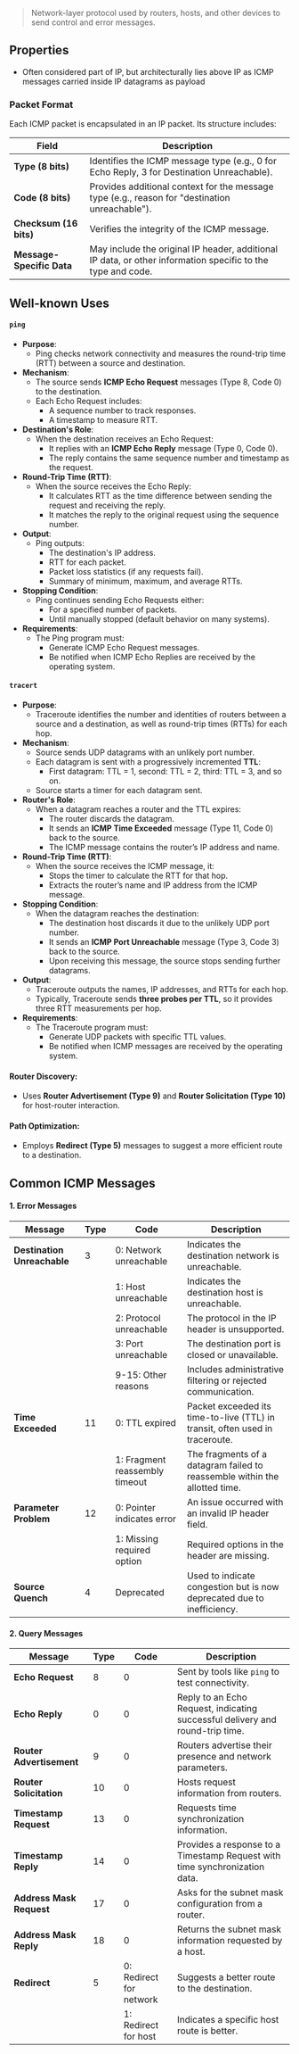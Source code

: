 > Network-layer protocol used by routers, hosts, and other devices to send control and error messages. 

## Properties
- Often considered part of IP, but architecturally lies above IP as ICMP messages carried inside IP datagrams as payload
###  Packet Format
Each ICMP packet is encapsulated in an IP packet. Its structure includes:

| **Field**                 | **Description**                                                                                             |
| ------------------------- | ----------------------------------------------------------------------------------------------------------- |
| **Type (8 bits)**         | Identifies the ICMP message type (e.g., 0 for Echo Reply, 3 for Destination Unreachable).                   |
| **Code (8 bits)**         | Provides additional context for the message type (e.g., reason for "destination unreachable").              |
| **Checksum (16 bits)**    | Verifies the integrity of the ICMP message.                                                                 |
| **Message-Specific Data** | May include the original IP header, additional IP data, or other information specific to the type and code. |
## Well-known Uses
#### `ping`
- **Purpose**:
    - Ping checks network connectivity and measures the round-trip time (RTT) between a source and destination.
- **Mechanism**:
    - The source sends **ICMP Echo Request** messages (Type 8, Code 0) to the destination.
    - Each Echo Request includes:
        - A sequence number to track responses.
        - A timestamp to measure RTT.
- **Destination's Role**:
    - When the destination receives an Echo Request:
        - It replies with an **ICMP Echo Reply** message (Type 0, Code 0).
        - The reply contains the same sequence number and timestamp as the request.
- **Round-Trip Time (RTT)**:
    - When the source receives the Echo Reply:
        - It calculates RTT as the time difference between sending the request and receiving the reply.
        - It matches the reply to the original request using the sequence number.
- **Output**:
    - Ping outputs:
        - The destination's IP address.
        - RTT for each packet.
        - Packet loss statistics (if any requests fail).
        - Summary of minimum, maximum, and average RTTs.
- **Stopping Condition**:
    - Ping continues sending Echo Requests either:
        - For a specified number of packets.
        - Until manually stopped (default behavior on many systems).
- **Requirements**:
    - The Ping program must:
        - Generate ICMP Echo Request messages.
        - Be notified when ICMP Echo Replies are received by the operating system.

####  `tracert`
- **Purpose**:
    - Traceroute identifies the number and identities of routers between a source and a destination, as well as round-trip times (RTTs) for each hop.
- **Mechanism**:
    - Source sends UDP datagrams with an unlikely port number.
    - Each datagram is sent with a progressively incremented **TTL**:
        - First datagram: TTL = 1, second: TTL = 2, third: TTL = 3, and so on.
    - Source starts a timer for each datagram sent.
- **Router's Role**:
    - When a datagram reaches a router and the TTL expires:
        - The router discards the datagram.
        - It sends an **ICMP Time Exceeded** message (Type 11, Code 0) back to the source.
        - The ICMP message contains the router’s IP address and name.
- **Round-Trip Time (RTT)**:
    - When the source receives the ICMP message, it:
        - Stops the timer to calculate the RTT for that hop.
        - Extracts the router’s name and IP address from the ICMP message.
- **Stopping Condition**:
    - When the datagram reaches the destination:
        - The destination host discards it due to the unlikely UDP port number.
        - It sends an **ICMP Port Unreachable** message (Type 3, Code 3) back to the source.
        - Upon receiving this message, the source stops sending further datagrams.
- **Output**:
    - Traceroute outputs the names, IP addresses, and RTTs for each hop.
    - Typically, Traceroute sends **three probes per TTL**, so it provides three RTT measurements per hop.
- **Requirements**:
    - The Traceroute program must:
        - Generate UDP packets with specific TTL values.
        - Be notified when ICMP messages are received by the operating system.

####  Router Discovery:
- Uses **Router Advertisement (Type 9)** and **Router Solicitation (Type 10)** for host-router interaction.
#### Path Optimization:
- Employs **Redirect (Type 5)** messages to suggest a more efficient route to a destination.


## Common ICMP Messages
#### 1. Error Messages

|**Message**|**Type**|**Code**|**Description**|
|---|---|---|---|
|**Destination Unreachable**|3|0: Network unreachable|Indicates the destination network is unreachable.|
|||1: Host unreachable|Indicates the destination host is unreachable.|
|||2: Protocol unreachable|The protocol in the IP header is unsupported.|
|||3: Port unreachable|The destination port is closed or unavailable.|
|||9-15: Other reasons|Includes administrative filtering or rejected communication.|
|**Time Exceeded**|11|0: TTL expired|Packet exceeded its time-to-live (TTL) in transit, often used in traceroute.|
|||1: Fragment reassembly timeout|The fragments of a datagram failed to reassemble within the allotted time.|
|**Parameter Problem**|12|0: Pointer indicates error|An issue occurred with an invalid IP header field.|
|||1: Missing required option|Required options in the header are missing.|
|**Source Quench**|4|Deprecated|Used to indicate congestion but is now deprecated due to inefficiency.|

#### 2. Query Messages

| **Message**              | **Type** | **Code**                | **Description**                                                               |
| ------------------------ | -------- | ----------------------- | ----------------------------------------------------------------------------- |
| **Echo Request**         | 8        | 0                       | Sent by tools like `ping` to test connectivity.                               |
| **Echo Reply**           | 0        | 0                       | Reply to an Echo Request, indicating successful delivery and round-trip time. |
| **Router Advertisement** | 9        | 0                       | Routers advertise their presence and network parameters.                      |
| **Router Solicitation**  | 10       | 0                       | Hosts request information from routers.                                       |
| **Timestamp Request**    | 13       | 0                       | Requests time synchronization information.                                    |
| **Timestamp Reply**      | 14       | 0                       | Provides a response to a Timestamp Request with time synchronization data.    |
| **Address Mask Request** | 17       | 0                       | Asks for the subnet mask configuration from a router.                         |
| **Address Mask Reply**   | 18       | 0                       | Returns the subnet mask information requested by a host.                      |
| **Redirect**             | 5        | 0: Redirect for network | Suggests a better route to the destination.                                   |
|                          |          | 1: Redirect for host    | Indicates a specific host route is better.                                    |